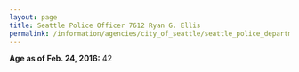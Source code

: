 ```yaml
---
layout: page
title: Seattle Police Officer 7612 Ryan G. Ellis
permalink: /information/agencies/city_of_seattle/seattle_police_department/copbook/7612/
---
```


**Age as of Feb. 24, 2016:** 42

